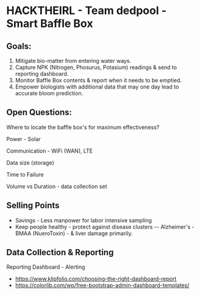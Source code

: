 # HACKTHEIRL - Team dedpool - Smart Baffle Box

## Goals: 

1. Mitigate bio-matter from entering water ways.
1. Capture NPK (Nitrogen, Phosurus, Potasium) readings & send to reporting dashboard.
1. Monitor Baffle Box contents & report when it needs to be emptied.
1. Empower biologists with additional data that may one day lead to accurate bloom prediction.

## Open Questions:

Where to locate the baffle box's for maximum effectiveness?

Power - Solar

Communication  - WiFi (WAN), LTE

Data size (storage)

Time to Failure

Volume vs Duration - data collection set

## Selling Points

+ Savings - Less manpower for labor intensive sampling
+ Keep people healthy - protect against disease clusters -- Alzheimer's - BMAA (NueroToxin) - & liver damage primarily.

## Data Collection & Reporting

Reporting Dashboard - Alerting
+ https://www.klipfolio.com/choosing-the-right-dashboard-report
+ https://colorlib.com/wp/free-bootstrap-admin-dashboard-templates/